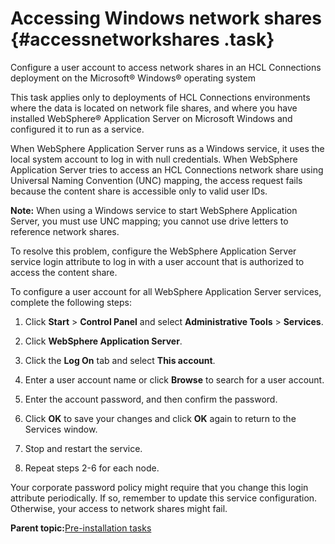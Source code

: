 # Accessing Windows network shares {#accessnetworkshares .task}

Configure a user account to access network shares in an HCL Connections deployment on the Microsoft® Windows® operating system

This task applies only to deployments of HCL Connections environments where the data is located on network file shares, and where you have installed WebSphere® Application Server on Microsoft Windows and configured it to run as a service.

When WebSphere Application Server runs as a Windows service, it uses the local system account to log in with null credentials. When WebSphere Application Server tries to access an HCL Connections network share using Universal Naming Convention \(UNC\) mapping, the access request fails because the content share is accessible only to valid user IDs.

**Note:** When using a Windows service to start WebSphere Application Server, you must use UNC mapping; you cannot use drive letters to reference network shares.

To resolve this problem, configure the WebSphere Application Server service login attribute to log in with a user account that is authorized to access the content share.

To configure a user account for all WebSphere Application Server services, complete the following steps:

1.  Click **Start** \> **Control Panel** and select **Administrative Tools** \> **Services**.

2.  Click **WebSphere Application Server**.

3.  Click the **Log On** tab and select **This account**.

4.  Enter a user account name or click **Browse** to search for a user account.

5.  Enter the account password, and then confirm the password.

6.  Click **OK** to save your changes and click **OK** again to return to the Services window.

7.  Stop and restart the service.

8.  Repeat steps 2-6 for each node.


Your corporate password policy might require that you change this login attribute periodically. If so, remember to update this service configuration. Otherwise, your access to network shares might fail.

**Parent topic:**[Pre-installation tasks](../install/c_preinstall_actions.md)

